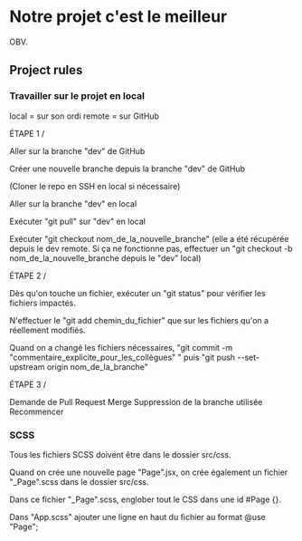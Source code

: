 # Notre projet c'est le meilleur

OBV.

## Project rules

### Travailler sur le projet en local

local = sur son ordi
remote = sur GitHub

ÉTAPE 1 /

Aller sur la branche "dev" de GitHub

Créer une nouvelle branche depuis la branche "dev" de GitHub

(Cloner le repo en SSH en local si nécessaire)

Aller sur la branche "dev" en local

Exécuter "git pull" sur "dev" en local

Exécuter "git checkout nom_de_la_nouvelle_branche"
(elle a été récupérée depuis le dev remote. Si ça ne fonctionne pas, effectuer un "git checkout -b nom_de_la_nouvelle_branche depuis le "dev" local)

ÉTAPE 2 /

Dès qu'on touche un fichier, exécuter un "git status" pour vérifier les fichiers impactés.

N'effectuer le "git add chemin_du_fichier" que sur les fichiers qu'on a réellement modifiés.

Quand on a changé les fichiers nécessaires, "git commit -m "commentaire_explicite_pour_les_collègues" "
puis
"git push --set-upstream origin nom_de_la_branche"

ÉTAPE 3 /

Demande de Pull Request
Merge
Suppression de la branche utilisée
Recommencer

### SCSS

Tous les fichiers SCSS doivent être dans le dossier src/css.

Quand on crée une nouvelle page "Page".jsx, on crée également un fichier "\_Page".scss dans le dossier src/css.

Dans ce fichier "\_Page".scss, englober tout le CSS dans une id #Page {}.

Dans "App.scss" ajouter une ligne en haut du fichier au format @use "Page";
